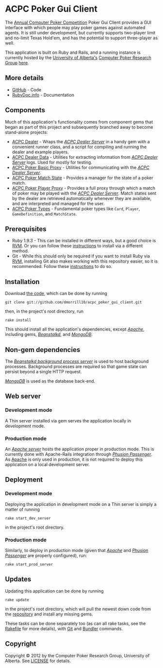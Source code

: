 ACPC Poker Gui Client
======================
The [Annual Computer Poker Competition](http://www.computerpokercompetition.org/) Poker Gui Client provides a GUI interface with which people may play poker games against automated agents. It is still under development, but currently supports two-player limit and no-limit Texas Hold'em, and has the potential to support three-player as well.

This application is built on Ruby and Rails, and a running instance is currently hosted by the [University of Alberta's](http://www.ualberta.ca/) [Computer Poker Research Group](http://poker.cs.ualberta.ca/) [here](http://voldemort.cs.ualberta.ca:8080/).

More details
----------------
* [GitHub][GitHub repo] - Code
* [RubyDoc.info](http://rubydoc.info/github/dmorrill10/acpc_poker_gui_client/master/frames) - Documentation

Components
------------
Much of this application's functionality comes from component gems that began as part of this project and subsequently branched away to become stand-alone projects:

* [ACPC Dealer](https://github.com/dmorrill10/acpc_dealer) - Wraps the [<em>ACPC Dealer Server</em>][competition server link] in a handy gem with a convenient runner class, and a script for compiling and running the dealer and example players.
* [ACPC Dealer Data](https://github.com/dmorrill10/acpc_dealer_data) - Utilities for extracting information from [<em>ACPC Dealer Server</em>][competition server link] logs. Used for mostly for testing.
* [ACPC Poker Basic Proxy](https://github.com/dmorrill10/acpc_poker_basic_proxy) - Utilities for communicating with the [<em>ACPC Dealer Server</em>][competition server link].
* [ACPC Poker Match State](https://github.com/dmorrill10/acpc_poker_match_state) - Provides a manager for the state of a poker match.
* [ACPC Poker Player Proxy](https://github.com/dmorrill10/acpc_poker_player_proxy) - Provides a full proxy through which a match of poker may be played with the [<em>ACPC Dealer Server</em>][competition server link]. Match states sent by the dealer are retrieved automatically whenever they are available, and are interpreted and managed for the user.
* [ACPC Poker Types](https://github.com/dmorrill10/acpc_poker_types) - Fundamental poker types like `Card`, `Player`, `GameDefinition`, and `MatchState`.

Prerequisites
----------------
* Ruby 1.9.3 - This can be installed in different ways, but a good choice is [RVM](https://rvm.io//). Or you can follow these [instructions](http://www.ruby-lang.org/en/downloads/) to install via a different method.
* Git - While this should only be required if you want to install Ruby via [RVM](https://rvm.io//), installing Git also makes working with this repository easier, so it is recommended. Follow these [instructions](https://help.github.com/articles/set-up-git#platform-all) to do so.


Installation
---------------
Download [the code][GitHub repo], which can be done by running

    git clone git://github.com/dmorrill10/acpc_poker_gui_client.git

then, in the project's root directory, run

    rake install

This should install all the application's dependencies, except [<em>Apache</em>][Apache homepage], including gems, [<em>Beanstalkd</em>][Beanstalkd homepage], and [<em>MongoDB</em>][MongoDB homepage].

Non-gem dependencies
---------------------------
The [<em>Beanstalkd background process server</em>][Beanstalkd homepage] is used to host background processes. Background processes are required so that game state can persist beyond a single HTTP request.

[<em>MongoDB</em>][MongoDB homepage] is used as the database back-end.

Web server
--------------
### Development mode
A Thin server installed via gem serves the application locally in development mode.

### Production mode
An [<em>Apache server</em>][Apache homepage] hosts the application proper in production mode. This is currently done with Apache-Rails integration through [<em>Phusion Passenger</em>][Phusion Passenger homepage]. As [Apache][Apache homepage] is only used in production, it is not required to deploy this application on a local development server.

Deployment
------------
### Development mode
Deploying the application in development mode on a Thin server is simply a matter of running

    rake start_dev_server
in the project's root directory.

### Production mode
Similarly, to deploy in production mode (given that [<em>Apache</em>][Apache homepage] and [<em>Phusion Passenger</em>][Phusion Passenger homepage] are properly configured), run:

    rake start_prod_server

Updates
---------
Updating this application can be done by running

    rake update
in the project's root directory, which will pull the newest down code from the [repository][GitHub repo] and install any missing gems.

These tasks can be done separately too (as can all rake tasks, see the [Rakefile](Rakefile) for more details), with [Git](http://git-scm.com/) and [Bundler](http://gembundler.com/) commands.

Copyright
---------
Copyright &copy; 2012 by the Computer Poker Research Group, University of Alberta. See [LICENSE](LICENSE.md) for details.

<!---
  Link references
  ================
-->

[competition server link]: http://www.computerpokercompetition.org/index.php?option=com_rokdownloads&view=folder&Itemid=59
[GitHub repo]: https://github.com/dmorrill10/acpc_poker_gui_client
[Beanstalkd homepage]: http://kr.github.com/beanstalkd/
[MongoDB homepage]: http://www.mongodb.org/
[Apache homepage]: http://www.apache.org/
[Phusion Passenger homepage]: http://www.modrails.com/
